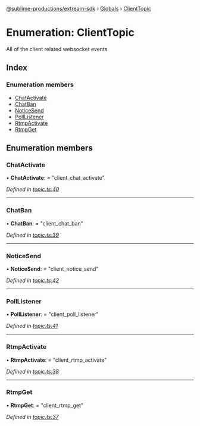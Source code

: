 [@sublime-productions/extream-sdk](../README.md) › [Globals](../globals.md) › [ClientTopic](clienttopic.md)

# Enumeration: ClientTopic

All of the client related websocket events

## Index

### Enumeration members

* [ChatActivate](clienttopic.md#chatactivate)
* [ChatBan](clienttopic.md#chatban)
* [NoticeSend](clienttopic.md#noticesend)
* [PollListener](clienttopic.md#polllistener)
* [RtmpActivate](clienttopic.md#rtmpactivate)
* [RtmpGet](clienttopic.md#rtmpget)

## Enumeration members

###  ChatActivate

• **ChatActivate**: = "client_chat_activate"

*Defined in [topic.ts:40](https://github.com/Extream-SaaS/ex-sdk/blob/936e0b7/src/topic.ts#L40)*

___

###  ChatBan

• **ChatBan**: = "client_chat_ban"

*Defined in [topic.ts:39](https://github.com/Extream-SaaS/ex-sdk/blob/936e0b7/src/topic.ts#L39)*

___

###  NoticeSend

• **NoticeSend**: = "client_notice_send"

*Defined in [topic.ts:42](https://github.com/Extream-SaaS/ex-sdk/blob/936e0b7/src/topic.ts#L42)*

___

###  PollListener

• **PollListener**: = "client_poll_listener"

*Defined in [topic.ts:41](https://github.com/Extream-SaaS/ex-sdk/blob/936e0b7/src/topic.ts#L41)*

___

###  RtmpActivate

• **RtmpActivate**: = "client_rtmp_activate"

*Defined in [topic.ts:38](https://github.com/Extream-SaaS/ex-sdk/blob/936e0b7/src/topic.ts#L38)*

___

###  RtmpGet

• **RtmpGet**: = "client_rtmp_get"

*Defined in [topic.ts:37](https://github.com/Extream-SaaS/ex-sdk/blob/936e0b7/src/topic.ts#L37)*
